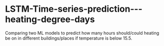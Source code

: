# LSTM-Time-series-prediction---heating-degree-days
Comparing two ML models to predict how many hours should/could heating be on in different buildings/places if temperature is below 15.5.
